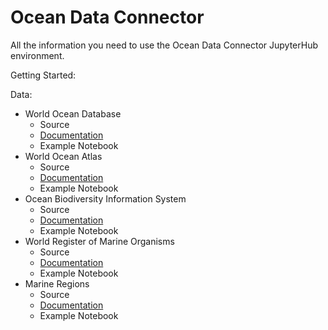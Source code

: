 # Ocean Data Connector

All the information you need to use the Ocean Data Connector JupyterHub environment. 

Getting Started:

Data:
* World Ocean Database
  * Source
  * [Documentation](https://github.com/C4IROcean/OceanDataConnector/blob/main/data/WorldOceanDatabase.md)
  * Example Notebook
* World Ocean Atlas
  * Source
  * [Documentation](https://github.com/C4IROcean/OceanDataConnector/blob/main/data/WorldOceanAtlas.md)
  * Example Notebook
* Ocean Biodiversity Information System
  * Source
  * [Documentation](https://github.com/C4IROcean/OceanDataConnector/blob/main/data/OBIS)
  * Example Notebook
* World Register of Marine Organisms
  * Source
  * [Documentation](https://github.com/C4IROcean/OceanDataConnector/blob/main/data/WoRMS)
  * Example Notebook
* Marine Regions
  * Source
  * [Documentation](https://github.com/C4IROcean/OceanDataConnector/blob/main/data/MarineRegions)
  * Example Notebook


